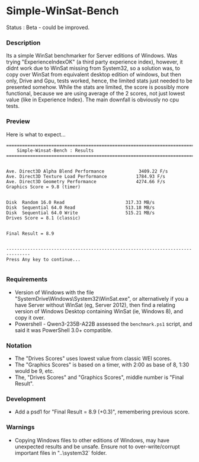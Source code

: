 # Simple-WinSat-Bench
Status : Beta - could be improved.

### Description
Its a simple WinSat benchmarker for Server editions of Windows. Was trying "ExperienceIndexOK" (a third party experience index), however, it didnt work due to WinSat missing from System32, so a solution was, to copy over WinSat from equivalent desktop edition of windows, but then only, Drive and Gpu, tests worked, hence, the limited stats just needed to be presented somehow. While the stats are limited, the score is possibly more functional, because we are using average of the 2 scores, not just lowest value (like in Experience Index). The main downfall is obviously no cpu tests.

### Preview
Here is what to expect...
```
===============================================================================
    Simple-Winsat-Bench : Results
===============================================================================


Ave. Direct3D Alpha Blend Performance             3409.22 F/s
Ave. Direct3D Texture Load Performance           1784.93 F/s
Ave. Direct3D Geometry Performance               4274.66 F/s
Graphics Score = 9.8 (timer)


Disk  Random 16.0 Read                       317.33 MB/s
Disk  Sequential 64.0 Read                   513.18 MB/s
Disk  Sequential 64.0 Write                  515.21 MB/s
Drives Score = 8.1 (classic)


Final Result = 8.9


-------------------------------------------------------------------------------
Press Any key to continue...


```

### Requirements
- Version of Windows with the file "SystemDrive\Windows\System32\WinSat.exe", or alternatively if you a have Server without WinSat (eg, Server 2012), then find a relating version of Windows Desktop containing WinSat (ie, Windows 8), and copy it over.
- Powershell - Qwen3-235B-A22B assessed the `benchmark.ps1` script, and said it was PowerShell 3.0+ compatible.  

### Notation
- The "Drives Scores" uses lowest value from classic WEI scores.
- The "Graphics Scores" is based on a timer, with 2:00 as base of 8, 1:30 would be 9, etc.
- The, "Drives Scores" and "Graphics Scores", middle number is "Final Result".

### Development
- Add a psd1 for "Final Result = 8.9 (+0.3)", remembering previous score. 

### Warnings
- Copying Windows files to other editions of Windows, may have unexpected results and be unsafe. Ensure not to over-write/corrupt important files in "..\system32` folder.

